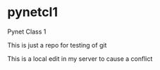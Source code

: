 # pynetcl1
Pynet Class 1

This is just  a repo for testing of git 

This is a local edit in my server to cause a conflict
